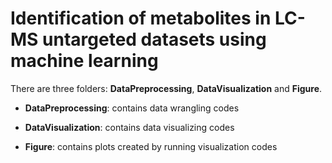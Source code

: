 <h1>Identification of metabolites in LC-MS untargeted datasets using machine learning</h1>

There are three folders: <strong>DataPreprocessing</strong>, <strong>DataVisualization</strong> and <strong>Figure</strong>.

* <strong>DataPreprocessing</strong>: contains data wrangling codes

* <strong>DataVisualization</strong>: contains data visualizing codes

* <strong>Figure</strong>: contains plots created by running visualization codes

